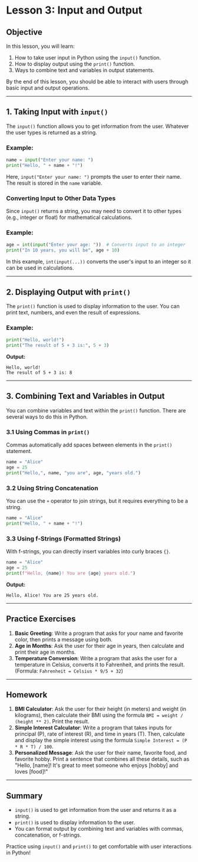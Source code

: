 
# Lesson 3: Input and Output

## Objective
In this lesson, you will learn:
1. How to take user input in Python using the `input()` function.
2. How to display output using the `print()` function.
3. Ways to combine text and variables in output statements.

By the end of this lesson, you should be able to interact with users through basic input and output operations.

---

## 1. Taking Input with `input()`
The `input()` function allows you to get information from the user. Whatever the user types is returned as a string.

### Example:
```python
name = input("Enter your name: ")
print("Hello, " + name + "!")
```

Here, `input("Enter your name: ")` prompts the user to enter their name. The result is stored in the `name` variable.

### Converting Input to Other Data Types
Since `input()` returns a string, you may need to convert it to other types (e.g., integer or float) for mathematical calculations.

### Example:
```python
age = int(input("Enter your age: "))  # Converts input to an integer
print("In 10 years, you will be", age + 10)
```

In this example, `int(input(...))` converts the user's input to an integer so it can be used in calculations.

---

## 2. Displaying Output with `print()`
The `print()` function is used to display information to the user. You can print text, numbers, and even the result of expressions.

### Example:
```python
print("Hello, world!")
print("The result of 5 + 3 is:", 5 + 3)
```

**Output:**
```
Hello, world!
The result of 5 + 3 is: 8
```

---

## 3. Combining Text and Variables in Output
You can combine variables and text within the `print()` function. There are several ways to do this in Python.

### 3.1 Using Commas in `print()`
Commas automatically add spaces between elements in the `print()` statement.
```python
name = "Alice"
age = 25
print("Hello,", name, "you are", age, "years old.")
```

### 3.2 Using String Concatenation
You can use the `+` operator to join strings, but it requires everything to be a string.
```python
name = "Alice"
print("Hello, " + name + "!")
```

### 3.3 Using f-Strings (Formatted Strings)
With f-strings, you can directly insert variables into curly braces `{}`.
```python
name = "Alice"
age = 25
print(f"Hello, {name}! You are {age} years old.")
```

**Output:**
```
Hello, Alice! You are 25 years old.
```

---

## Practice Exercises

1. **Basic Greeting**: Write a program that asks for your name and favorite color, then prints a message using both.
2. **Age in Months**: Ask the user for their age in years, then calculate and print their age in months.
3. **Temperature Conversion**: Write a program that asks the user for a temperature in Celsius, converts it to Fahrenheit, and prints the result. (Formula: `Fahrenheit = Celsius * 9/5 + 32`)

---

## Homework

1. **BMI Calculator**: Ask the user for their height (in meters) and weight (in kilograms), then calculate their BMI using the formula `BMI = weight / (height ** 2)`. Print the result.
2. **Simple Interest Calculator**: Write a program that takes inputs for principal (P), rate of interest (R), and time in years (T). Then, calculate and display the simple interest using the formula `Simple Interest = (P * R * T) / 100`.
3. **Personalized Message**: Ask the user for their name, favorite food, and favorite hobby. Print a sentence that combines all these details, such as "Hello, [name]! It's great to meet someone who enjoys [hobby] and loves [food]!"

---

## Summary
- `input()` is used to get information from the user and returns it as a string.
- `print()` is used to display information to the user.
- You can format output by combining text and variables with commas, concatenation, or f-strings.

Practice using `input()` and `print()` to get comfortable with user interactions in Python!
